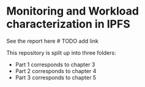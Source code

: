 # Monitoring and Workload characterization in IPFS
See the report here # TODO add link

This repository is split up into three folders:

- Part 1 corresponds to chapter 3
- Part 2 corresponds to chapter 4
- Part 3 corresponds to chapter 5
